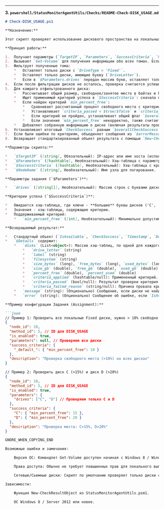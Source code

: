 
---

**3. `powershell/StatusMonitorAgentUtils/Checks/README-Check-DISK_USAGE.md`**

```markdown
# Check-DISK_USAGE.ps1

**Назначение:**

Этот скрипт проверяет использование дискового пространства на локальных дисках, используя командлет `Get-Volume`.

**Принцип работы:**

1.  Получает параметры (`TargetIP`, `Parameters`, `SuccessCriteria`, `NodeName`) от диспетчера. `$TargetIP` напрямую не используется, так как скрипт выполняется локально на целевой машине (через `Invoke-Command`, если нужно).
2.  Вызывает `Get-Volume` для получения информации обо всех томах. Если команда не выполняется, устанавливает `IsAvailable = $false`.
3.  Фильтрует полученные тома:
    *   Оставляет только диски с `DriveType = 'Fixed'`.
    *   Оставляет только диски, имеющие букву (`DriveLetter`).
    *   Если в `$Parameters.drives` передан массив букв, оставляет только диски из этого списка (регистр не важен).
4.  Если после фильтрации дисков не осталось, проверка считается успешной (`CheckSuccess = $true`), в `$Details` добавляется соответствующее сообщение.
5.  Для каждого отфильтрованного диска:
    *   Рассчитывает общий размер, свободное/занятое место в байтах и ГБ, процент свободного/занятого места.
    *   Ищет применимый критерий успеха в `$SuccessCriteria`: сначала по букве диска (в верхнем регистре), затем по ключу `_default_`.
    *   Если найден критерий `min_percent_free`:
        *   Сравнивает рассчитанный процент свободного места с критерием.
        *   Устанавливает `criteria_passed = $true/$false` и `criteria_failed_reason`.
        *   Если критерий не пройден, устанавливает общий флаг `$overallCheckSuccess = $false` и добавляет сообщение в `$errorMessages`.
        *   Если значение `min_percent_free` некорректно, также считает критерий не пройденным.
    *   Добавляет собранную информацию о диске (включая результаты проверки критерия) в массив `$resultData.Details.disks`.
6.  Устанавливает итоговый `CheckSuccess` равным `$overallCheckSuccess`.
7.  Если были ошибки по критериям, объединяет сообщения из `$errorMessages` и записывает в `ErrorMessage`.
8.  Возвращает стандартизированный объект результата с помощью `New-CheckResultObject`.

**Параметры скрипта:**

*   `$TargetIP` ([string], Обязательный): IP-адрес или имя хоста (используется диспетчером).
*   `$Parameters` ([hashtable], Необязательный): Хэш-таблица с параметрами.
*   `$SuccessCriteria` ([hashtable], Необязательный): Хэш-таблица с критериями успеха.
*   `$NodeName` ([string], Необязательный): Имя узла для логирования.

**Параметры задания (`$Parameters`)**:

*   `drives` ([string[]], Необязательный): Массив строк с буквами дисков, которые нужно проверить (например, `@('C', 'D')`). Регистр не важен. Если не указан или пуст, проверяются все локальные диски типа 'Fixed'.

**Критерии успеха (`$SuccessCriteria`)**:

*   Ожидается хэш-таблица, где ключи - **большие** буквы дисков ('C', 'D', ...) или специальный ключ `_default_`.
*   Значения - хэш-таблицы, содержащие критерии.
*   Поддерживаемый критерий:
    *   `min_percent_free` ([int], Необязательный): Минимально допустимый процент свободного места на диске. Если фактический процент меньше этого значения, `CheckSuccess` будет `$false`.

**Возвращаемый результат:**

*   Стандартный объект (`IsAvailable`, `CheckSuccess`, `Timestamp`, `Details`, `ErrorMessage`).
*   `$Details` содержит:
    *   `disks` (List<object>): Массив хэш-таблиц, по одной для каждого проверенного диска. Каждая хэш-таблица содержит:
        *   `drive_letter` (string)
        *   `label` (string)
        *   `filesystem` (string)
        *   `size_bytes` (long), `free_bytes` (long), `used_bytes` (long)
        *   `size_gb` (double), `free_gb` (double), `used_gb` (double)
        *   `percent_free` (double), `percent_used` (double)
        *   `criteria_applied` (hashtable/null): Примененный критерий.
        *   `criteria_passed` (bool/null): Результат проверки критерия.
        *   `criteria_failed_reason` (string/null): Причина провала критерия.
    *   `message` (string): (Опционально) Сообщение, если диски не найдены.
    *   `error` (string): (Опционально) Сообщение об ошибке, если `IsAvailable = $false`.

**Пример конфигурации Задания (Assignment):**

```json
// Пример 1: Проверить все локальные Fixed диски, нужно > 10% свободно на каждом
{
  "node_id": 10,
  "method_id": 5, // ID для DISK_USAGE
  "is_enabled": true,
  "parameters": null, // Проверяем все диски
  "success_criteria": {
    "_default_": { "min_percent_free": 10 }
  },
  "description": "Проверка свободного места (>10%) на всех дисках"
}

// Пример 2: Проверить диск C (>15%) и диск D (>20%)
{
  "node_id": 10,
  "method_id": 5, // ID для DISK_USAGE
  "is_enabled": true,
  "parameters": {
    "drives": ["C", "D"] // Проверяем только C и D
  },
  "success_criteria": {
    "C": { "min_percent_free": 15 },
    "D": { "min_percent_free": 20 }
  },
  "description": "Проверка места: C>15%, D>20%"
}

GNORE_WHEN_COPYING_END

Возможные ошибки и замечания:

    Версия ОС: Командлет Get-Volume доступен начиная с Windows 8 / Windows Server 2012. На более старых системах проверка не сработает.

    Права доступа: Обычно не требует повышенных прав для локального выполнения.

    Сетевые/Съемные диски: Скрипт по умолчанию проверяет только диски с DriveType = 'Fixed'. Другие типы (Network, Removable, CD-ROM) игнорируются.

Зависимости:

    Функция New-CheckResultObject из StatusMonitorAgentUtils.psm1.

    ОС Windows 8 / Server 2012 или новее.